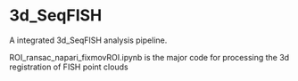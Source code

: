 # 3d_SeqFISH
 A integrated 3d_SeqFISH analysis pipeline.
 
ROI_ransac_napari_fixmovROI.ipynb is the major code for processing the 3d registration of FISH point clouds

